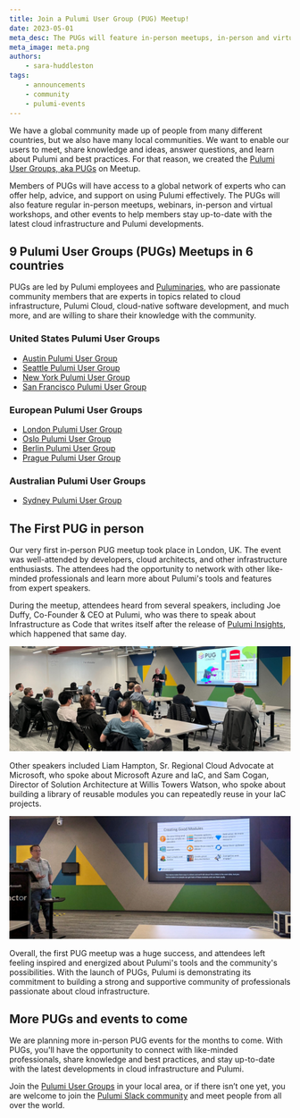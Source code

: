 ```yaml
---
title: Join a Pulumi User Group (PUG) Meetup!
date: 2023-05-01
meta_desc: The PUGs will feature in-person meetups, in-person and virtual workshops, and other events to help members stay up-to-date with the latest developments.
meta_image: meta.png
authors:
    - sara-huddleston
tags:
    - announcements
    - community
    - pulumi-events
---
```


We have a global community made up of people from many different countries, but we also have many local communities. We want to enable our users to meet, share knowledge and ideas, answer questions, and learn about Pulumi and best practices. For that reason, we created the [Pulumi User Groups, aka PUGs](https://www.meetup.com/pro/pugs) on Meetup.

Members of PUGs will have access to a global network of experts who can offer help, advice, and support on using Pulumi effectively. The PUGs will also feature regular in-person meetups, webinars, in-person and virtual workshops, and other events to help members stay up-to-date with the latest cloud infrastructure and Pulumi developments.

## 9 Pulumi User Groups (PUGs) Meetups in 6 countries

PUGs are led by Pulumi employees and [Puluminaries](/community/puluminaries/), who are passionate community members that are experts in topics related to cloud infrastructure, Pulumi Cloud, cloud-native software development, and much more, and are willing to share their knowledge with the community.

### United States Pulumi User Groups

* [Austin Pulumi User Group](https://www.meetup.com/austin-pulumi-user-group/)
* [Seattle Pulumi User Group](https://www.meetup.com/pulumi-seattle/)
* [New York Pulumi User Group](https://www.meetup.com/new-york-pulumi-user-group/)
* [San Francisco Pulumi User Group](https://www.meetup.com/san-francisco-pulumi-user-group/)

### European Pulumi User Groups

* [London Pulumi User Group](https://www.meetup.com/london-pulumi-user-group/)
* [Oslo Pulumi User Group](https://www.meetup.com/oslo-pulumi-user-group/)
* [Berlin Pulumi User Group](https://www.meetup.com/berlin-pulumi-user-group/)
* [Prague Pulumi User Group](https://www.meetup.com/prague-pulumi-user-group/)

### Australian Pulumi User Groups

* [Sydney Pulumi User Group](https://www.meetup.com/sydney-pulumi-user-group/)

## The First PUG in person

Our very first in-person PUG meetup took place in London, UK. The event was well-attended by developers, cloud architects, and other infrastructure enthusiasts. The attendees had the opportunity to network with other like-minded professionals and learn more about Pulumi's tools and features from expert speakers.

During the meetup, attendees heard from several speakers, including Joe Duffy, Co-Founder & CEO at Pulumi, who was there to speak about Infrastructure as Code that writes itself after the release of [Pulumi Insights](/blog/pulumi-insights/), which happened that same day.

![Photo of Pulumi CEO Joe Duffy speaking at a Pulumi User Group (PUG) in London, UK](./pulumi-user-group-pug-london-joe-duffy.png)

Other speakers included Liam Hampton, Sr. Regional Cloud Advocate at Microsoft, who spoke about Microsoft Azure and IaC, and Sam Cogan, Director of Solution Architecture at Willis Towers Watson, who spoke about building a library of reusable modules you can repeatedly reuse in your IaC projects.

![Photo of Sam Cogan speaking at a Pulumi User Group (PUG) in London, UK](./pulumi-user-group-pug-london-sam-cogan.png)

Overall, the first PUG meetup was a huge success, and attendees left feeling inspired and energized about Pulumi's tools and the community's possibilities. With the launch of PUGs, Pulumi is demonstrating its commitment to building a strong and supportive community of professionals passionate about cloud infrastructure.

## More PUGs and events to come

We are planning more in-person PUG events for the months to come. With PUGs, you'll have the opportunity to connect with like-minded professionals, share knowledge and best practices, and stay up-to-date with the latest developments in cloud infrastructure and Pulumi.

Join the [Pulumi User Groups](https://www.meetup.com/pro/pugs) in your local area, or if there isn’t one yet, you are welcome to join the [Pulumi Slack community](https://slack.pulumi.com/) and meet people from all over the world.
